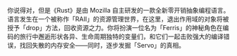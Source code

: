 你说得对，但是《Rust》是由 Mozilla 自主研发的一款全新零开销抽象编程语言。语言发生在一个被称作「RAII」的资源管理世界，在这里，退出作用域的对象将被授予「drop」方法，回收资源之力。你将扮演一位名为「Ferris」的神秘角色在编码的旅行中邂逅形状各异、生命周期独特的变量们，和它们一起击败强大的编译错误，找回失散的内存安全——同时，逐步发掘「Servo」的真相。
